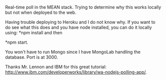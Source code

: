 Real-time poll in the MEAN stack. Trying to determine why this works locally but not when deployed to the web. 

Having trouble deploying to Heroku and I do not know why. If you want to do see what this does and you have node installed, you can do it locally using:
*npm install
and then

*npm start.

You won't have to run Mongo since I have MongoLab handling the database. Port is at 3000.

Thanks Mr. Lennon and IBM for this great tutorial: http://www.ibm.com/developerworks/library/wa-nodejs-polling-app/.
